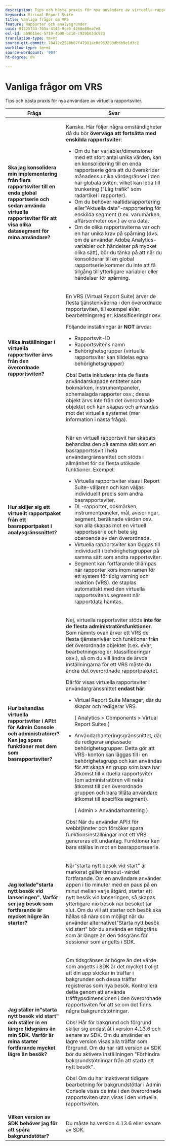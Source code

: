 ```yaml
---
description: Tips och bästa praxis för nya användare av virtuella rapportsviter.
keywords: Virtual Report Suite
title: Vanliga frågor om VRS
feature: Rapporter och analysgrunder
uuid: 91225743-765a-4145-9ce5-4268e80ea7e8
exl-id: ab961bec-5719-4b90-bc10-c929b63dc923
translation-type: tm+mt
source-git-commit: 78412c2588b07f47981ac0d953893db6b9e1d3c2
workflow-type: tm+mt
source-wordcount: '904'
ht-degree: 0%

---
```


# Vanliga frågor om VRS

Tips och bästa praxis för nya användare av virtuella rapportsviter.

<table id="table_4D9DE70984674B65AD7D40E3D1479CD2"> 
 <thead> 
  <tr> 
   <th colname="col1" class="entry"> Fråga </th> 
   <th colname="col2" class="entry"> Svar </th> 
  </tr> 
 </thead>
 <tbody> 
  <tr> 
   <td colname="col1"> <b>Ska jag konsolidera min implementering från flera rapportsviter till en enda global rapportserie och sedan använda virtuella rapportsviter för att visa olika datasegment för mina användare?</b> </td> 
   <td colname="col2"> <p>Kanske. Här följer några omständigheter då du bör <b>överväga att fortsätta med enskilda rapportsviter</b>: </p> 
    <ul> 
     <li>Om du har variabler/dimensioner med ett stort antal unika värden, kan en konsolidering till en enda rapportserie göra att du överskrider månadens unika värdegränser i den här globala sviten, vilket kan leda till trunkering ("Låg trafik" som radartikel i rapporter). </li> 
     <li>Om du behöver realtidsrapportering eller"Aktuella data"-rapportering för enskilda segment (t.ex. varumärken, affärsenheter osv.) av era data. </li> 
     <li>Om de olika rapportsviterna var och en har unika krav på spårning (dvs. om de använder Adobe Analytics-variabler och händelser på mycket olika sätt), bör du tänka på att när du konsoliderar till en global rapportserie kommer du inte att få tillgång till ytterligare variabler eller händelser för spårning. </li> 
    </ul> </td> 
  </tr> 
  <tr> 
   <td colname="col1"> <b>Vilka inställningar i virtuella rapportsviter ärvs från den överordnade rapportsviten?  </b> </td> 
   <td colname="col2"> <p>En VRS (Virtual Report Suite) ärver de flesta tjänstenivåerna i den överordnade rapportsviten, till exempel eVar, bearbetningsregler, klassificeringar osv. </p> <p>Följande inställningar är <b>NOT</b> ärvda: </p> 
    <ul> 
     <li>Rapportsvit-ID </li> 
     <li>Rapportsvitens namn </li> 
     <li>Behörighetsgrupper (virtuella rapportsviter kan tilldelas egna behörighetsgrupper) </li> 
    </ul> <p>Obs!  Detta inkluderar inte de flesta användarskapade entiteter som bokmärken, instrumentpaneler, schemalagda rapporter osv.; dessa objekt ärvs inte från det överordnade objektet och kan skapas och användas mot det virtuella systemet (mer information i nästa fråga). </p> </td> 
  </tr> 
  <tr> 
   <td colname="col1"> <b>Hur skiljer sig ett virtuellt rapportpaket från ett basrapportpaket i analysgränssnittet?</b> </td> 
   <td colname="col2"> <p>När en virtuell rapportsvit har skapats behandlas den på samma sätt som en basrapportssvit i hela användargränssnittet och stöds i allmänhet för de flesta utökade funktioner. Exempel: </p> 
    <ul> 
     <li>Virtuella rapportsviter visas i Report Suite-väljaren och kan väljas individuellt precis som andra basrapportsviter. </li> 
     <li>DL-rapporter, bokmärken, instrumentpaneler, mål, aviseringar, segment, beräknade värden osv. kan alla skapas mot en virtuell rapportsserie och bete sig oberoende av den överordnade. </li> 
     <li>Virtuella rapportsviter kan läggas till individuellt i behörighetsgrupper på samma sätt som andra rapportsviter. </li> 
     <li>Segment kan fortfarande tillämpas när rapporter körs inom ramen för ett system för tidig varning och reaktion (VRS). de staplas automatiskt med den virtuella rapportsvitens segment när rapportdata hämtas. </li> 
    </ul> </td> 
  </tr> 
  <tr> 
   <td colname="col1"> <b>Hur behandlas virtuella rapportsviter i API:t för Admin Console och administratörer? Kan jag spara funktioner mot dem som basrapportsviter? </b> </td> 
   <td colname="col2"> <p>Nej, virtuella rapportsviter stöds <b>inte för de flesta administratörsfunktioner</b>. Som nämnts ovan ärver ett VRS de flesta tjänstenivåer och funktioner från det överordnade objektet (t.ex. eVar, bearbetningsregler, klassificeringar osv.), så om du vill ändra de ärvda inställningarna för ett VRS måste du ändra det överordnade rapportpaketet. </p> <p>Därför visas virtuella rapportsviter i användargränssnittet <b>endast här</b>: </p> 
    <ul> 
     <li>Virtual Report Suite Manager, där du skapar och redigerar VRS. <p>( <span class="ignoretag"> <span class="uicontrol"> Analytics </span> &gt; <span class="uicontrol"> Components </span> &gt; <span class="uicontrol"> Virtual Report Suites </span> </span>) </p> </li> 
     <li id="li_E2B3F61A3013402697DCF6E0D32A62DC"> Användarhanteringsgränssnittet, där du redigerar anpassade behörighetsgrupper. Detta gör att VRS-konton kan läggas till i en behörighetsgrupp och kan användas för att skapa en grupp som bara har åtkomst till virtuella rapportsviter (om administratören vill neka åtkomst till den överordnade gruppen och bara tillåta användare åtkomst till specifika segment). <p>( <span class="ignoretag"> <span class="uicontrol"> Admin </span> &gt; <span class="uicontrol"> Användarhantering </span> </span>) </p> </li> 
    </ul> <p>Obs!  När du använder API:t för webbtjänster och försöker spara funktionsinställningar mot ett VRS genereras ett undantag. Funktioner kan bara ställas in mot en basrapportsserie. </p> </td> 
  </tr> 
  <tr> 
   <td colname="col1"> <b> Jag kollade"starta nytt besök vid lanseringen". Varför ser jag besök som fortfarande är mycket högre än starter?</b> </td> 
   <td colname="col2"> <p> När"starta nytt besök vid start" är markerat gäller timeout-värdet fortfarande. Om en användare använder appen i tio minuter med en paus på en minut mellan varje åtgärd, startar ett nytt besök vid lanseringen, så skapas ytterligare nio besök när besöket tar slut. Om du vill att starter och besök ska hållas så nära som möjligt när du använder alternativet"Starta nytt besök vid start" bör du använda en tidsgräns som är längre än den tidsgräns för sessioner som angetts i SDK. </p> </td> 
  </tr> 
  <tr> 
   <td colname="col1"> <b> Jag ställer in"starta nytt besök vid start" och ställer in en längre tidsgräns än min SDK. Varför är mina starter fortfarande mycket lägre än besök?</b> </td> 
   <td colname="col2"> <p> Om tidsgränsen är högre än det värde som angetts i SDK är det mycket troligt att din app skickar in träffar i bakgrunden och dessa träffar registreras som nya besök. Kontrollera detta genom att använda träfftypsdimensionen i den överordnade rapportsviten för att se om det finns några bakgrundstötningar. </p> <p> <p>Obs! Hår för bakgrund och förgrund skiljer sig endast åt i version 4.13.6 och senare av SDK. Om du använder en lägre version visas alla träffar som förgrund. Om du har rätt version av SDK bör du aktivera inställningen "Förhindra bakgrundstötningar från att starta ett nytt besök". </p> </p> <p> <p>Obs! Om du har inaktiverat tidigare bearbetning för bakgrundstötlar i Admin Console visas de inte i den överordnade rapportsviten utan visas i den virtuella rapportsviten. </p> </p> </td> 
  </tr> 
  <tr> 
   <td colname="col1"> <b> Vilken version av SDK behöver jag för att spåra bakgrundstötar?</b> </td> 
   <td colname="col2"> <p> Du måste ha version 4.13.6 eller senare av SDK. </p> </td> 
  </tr> 
 </tbody> 
</table>
